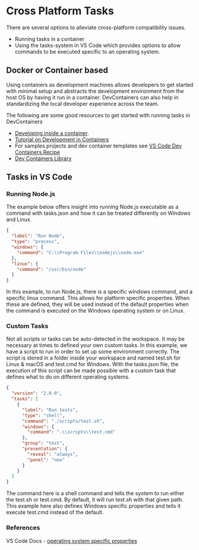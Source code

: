 # Cross Platform Tasks

There are several options to alleviate cross-platform compatibility issues.

- Running tasks in a container
- Using the tasks-system in VS Code which provides options to allow commands to be executed specific to an operating system.

## Docker or Container based

Using containers as development machines allows developers to get started with minimal setup and abstracts the development environment from the host OS by having it run in a container.
DevContainers can also help in standardizing the local developer experience across the team.

The following are some good resources to get started with running tasks in DevContainers

- [Developing inside a container](https://code.visualstudio.com/docs/remote/containers).
- [Tutorial on Development in Containers](https://code.visualstudio.com/docs/remote/containers-tutorial)
- For samples projects and dev container templates see [VS Code Dev Containers Recipe](https://github.com/microsoft/vscode-dev-containers)
- [Dev Containers Library](devcontainers.md)

## Tasks in VS Code

### Running Node.js

The example below offers insight into running Node.js executable as a command with tasks.json and how it can be treated differently on Windows and Linux.

```json
{
  "label": "Run Node",
  "type": "process",
  "windows": {
    "command": "C:\\Program Files\\nodejs\\node.exe"
  },
  "linux": {
    "command": "/usr/bin/node"
  }
}
```

In this example, to run Node.js, there is a specific windows command, and a specific linux command. This allows for platform specific properties. When these are defined, they will be used instead of the default properties when the command is executed on the Windows operating system or on Linux.

### Custom Tasks

Not all scripts or tasks can be auto-detected in the workspace. It may be necessary at times to defined your own custom tasks. In this example, we have a script to run in order to set up some environment correctly. The script is stored in a folder inside your workspace and named test.sh for Linux & macOS and test.cmd for Windows. With the tasks.json file, the execution of this script can be made possible with a custom task that defines what to do on different operating systems.

```json
{
  "version": "2.0.0",
  "tasks": [
    {
      "label": "Run tests",
      "type": "shell",
      "command": "./scripts/test.sh",
      "windows": {
        "command": ".\\scripts\\test.cmd"
      },
      "group": "test",
      "presentation": {
        "reveal": "always",
        "panel": "new"
      }
    }
  ]
}

```

The command here is a shell command and tells the system to run either the test.sh or test.cmd. By default, it will run test.sh with that given path. This example here also defines Windows specific properties and tells it execute test.cmd instead of the default.

### References

VS Code Docs - [operating system specific properties](https://vscode-docs.readthedocs.io/en/stable/editor/tasks/#operating-system-specific-properties)
